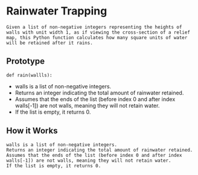 # Rainwater Trapping
```
Given a list of non-negative integers representing the heights of walls with unit width 1, as if viewing the cross-section of a relief map, this Python function calculates how many square units of water will be retained after it rains.
```
## Prototype
```
def rain(wallls):
```

* walls is a list of non-negative integers.
* Returns an integer indicating the total amount of rainwater retained.
* Assumes that the ends of the list (before index 0 and after index walls[-1]) are not walls, meaning they will not retain water.
* If the list is empty, it returns 0.

## How it Works
```
walls is a list of non-negative integers.
Returns an integer indicating the total amount of rainwater retained.
Assumes that the ends of the list (before index 0 and after index walls[-1]) are not walls, meaning they will not retain water.
If the list is empty, it returns 0.
```